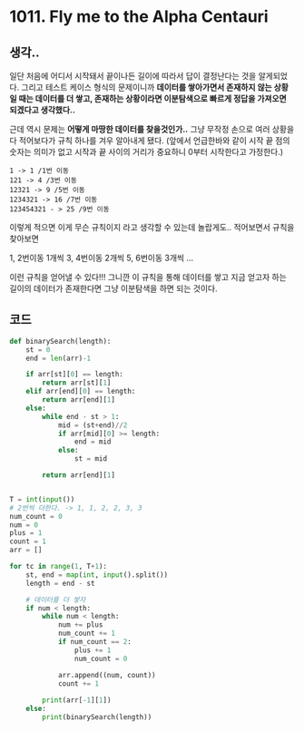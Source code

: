 # 1011. Fly me to the Alpha Centauri

## 생각..
일단 처음에 어디서 시작돼서 끝이나든 길이에 따라서 답이 결정난다는 것을 알게되었다. 그리고 테스트 케이스 형식의 문제이니까 **데이터를 쌓아가면서 존재하지 않는 상황일 때는 데이터를 더 쌓고, 존재하는 상황이라면 이분탐색으로 빠르게 정답을 가져오면 되겠다고 생각했다..**

근데 역시 문제는 **어떻게 마땅한 데이터를 찾을것인가..** 그냥 무작정 손으로 여러 상황을 다 적어보다가 규칙 하나를 겨우 알아내게 됐다. (앞에서 언급한바와 같이 시작 끝 점의 숫자는 의미가 없고 시작과 끝 사이의 거리가 중요하니 0부터 시작한다고 가정한다.)
```
1 -> 1 /1번 이동
121 -> 4 /3번 이동
12321 -> 9 /5번 이동
1234321 -> 16 /7번 이동
123454321 - > 25 /9번 이동
```

이렇게 적으면 이게 무슨 규칙이지 라고 생각할 수 있는데 놀랍게도.. 적어보면서 규칙을 찾아보면

1, 2번이동 1개씩
3, 4번이동 2개씩
5, 6번이동 3개씩
...

이런 규칙을 얻어낼 수 있다!!!
그니깐 이 규칙을 통해 데이터를 쌓고 지금 얻고자 하는 길이의 데이터가 존재한다면 그냥 이분탐색을 하면 되는 것이다.

## 코드

```python
def binarySearch(length):
    st = 0
    end = len(arr)-1

    if arr[st][0] == length:
        return arr[st][1]
    elif arr[end][0] == length:
        return arr[end][1]
    else:
        while end - st > 1:
            mid = (st+end)//2
            if arr[mid][0] >= length:
                end = mid
            else:
                st = mid

        return arr[end][1]


T = int(input())
# 2번씩 더한다. -> 1, 1, 2, 2, 3, 3
num_count = 0
num = 0
plus = 1
count = 1
arr = []

for tc in range(1, T+1):
    st, end = map(int, input().split())
    length = end - st

    # 데이터를 더 쌓자
    if num < length:
        while num < length:
            num += plus
            num_count += 1
            if num_count == 2:
                plus += 1
                num_count = 0

            arr.append((num, count))
            count += 1
        
        print(arr[-1][1])
    else:
        print(binarySearch(length))
```
